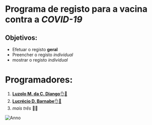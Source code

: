 
# Programa de **registo** para a **vacina** contra a _COVID-19_

## Objetivos:

* Efetuar o registo **geral**
* Preencher o registo _individual_
* mostrar o registo _individual_
# Programadores:
1. [**Luzolo M. da C. Diango**👌🙂](https://github.com/21lu)
2. [**Lucrécio D. Barnabe**👌🤨](https://github.com/Lucrecio1/) 
3. _mais três_ 🤦‍♂️

![Anno](https://user-images.githubusercontent.com/52600416/158079805-2b57e9aa-bc20-4ec3-8085-a6f80b063f03.jpg)

